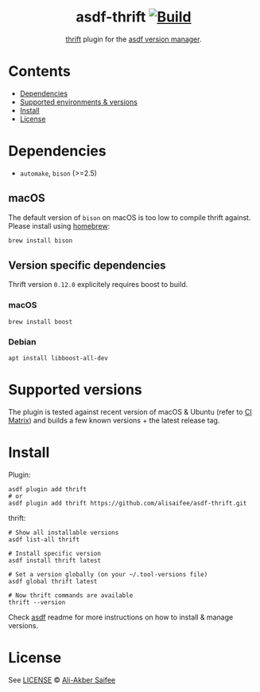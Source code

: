 <div align="center">

# asdf-thrift [![Build](https://github.com/alisaifee/asdf-thrift/actions/workflows/main.yml/badge.svg)](https://github.com/alisaifee/asdf-thrift/actions/workflows/main.yml)


[thrift](https://github.com/apache/thrift) plugin for the [asdf version manager](https://asdf-vm.com).

</div>

# Contents

- [Dependencies](#dependencies)
- [Supported environments & versions](#supported-versions)
- [Install](#install)
- [License](#license)

# Dependencies

- `automake`, `bison` (>=2.5)

## macOS
The default version of `bison` on macOS is too low to compile thrift against.
Please install using [homebrew](https://brew.sh/):
```sh
brew install bison
```

## Version specific dependencies

Thrift version `0.12.0` explicitely requires boost to build.

### macOS
```
brew install boost
```

### Debian
```
apt install libboost-all-dev
```


# Supported versions
The plugin is tested against recent version of macOS & Ubuntu
(refer to [CI Matrix](https://github.com/alisaifee/asdf-thrift/actions/workflows/main.yml))
and builds a few known versions + the latest release tag.


# Install

Plugin:

```shell
asdf plugin add thrift
# or
asdf plugin add thrift https://github.com/alisaifee/asdf-thrift.git
```

thrift:

```shell
# Show all installable versions
asdf list-all thrift

# Install specific version
asdf install thrift latest

# Set a version globally (on your ~/.tool-versions file)
asdf global thrift latest

# Now thrift commands are available
thrift --version
```

Check [asdf](https://github.com/asdf-vm/asdf) readme for more instructions on how to
install & manage versions.


# License

See [LICENSE](LICENSE) © [Ali-Akber Saifee](https://github.com/alisaifee/)
